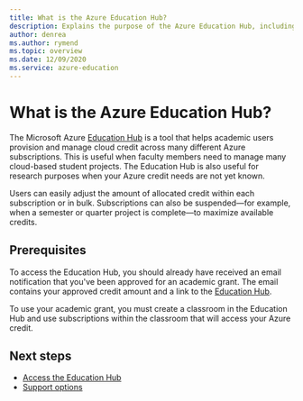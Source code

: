 ```yaml
---
title: What is the Azure Education Hub?
description: Explains the purpose of the Azure Education Hub, including prerequisites and support options.
author: denrea
ms.author: rymend
ms.topic: overview
ms.date: 12/09/2020
ms.service: azure-education
---
```


# What is the Azure Education Hub?

The Microsoft Azure [Education Hub](https://portal.azure.com/#blade/Microsoft_Azure_Education/EducationMenuBlade/quickstart) is a tool that helps academic users provision and manage cloud credit across many different Azure subscriptions. This is useful when faculty
members need to manage many cloud-based student projects. The Education Hub is also useful for research purposes when your Azure credit needs are not yet known.

Users can easily adjust the amount of allocated credit within each subscription or in bulk. Subscriptions can also be suspended—for example, when a semester or quarter project is complete—to maximize available credits.

## Prerequisites

To access the Education Hub, you should already have received an email notification that you've been approved for an academic grant. The email contains your approved credit
amount and a link to the [Education Hub](https://aka.ms/startedu).

To use your academic grant, you must create a classroom in the
Education Hub and use subscriptions within the classroom that will access your Azure credit.

## Next steps

- [Access the Education Hub](access-education-hub.md)
- [Support options](educator-service-desk.md)
